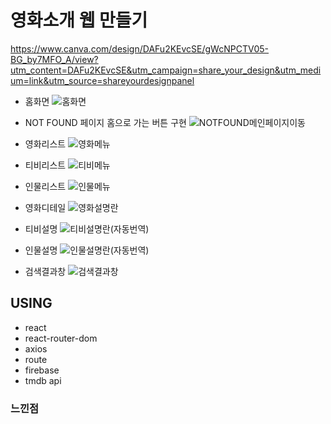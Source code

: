 # 영화소개 웹 만들기

https://www.canva.com/design/DAFu2KEvcSE/gWcNPCTV05-BG_by7MFO_A/view?utm_content=DAFu2KEvcSE&utm_campaign=share_your_design&utm_medium=link&utm_source=shareyourdesignpanel

- 홈화면
![홈화면](https://github.com/rochelimit1/movieapp1/assets/138188520/3bad9bfe-fbc6-431f-9b24-d5feb21591ab)

- NOT FOUND 페이지 홈으로 가는 버튼 구현
![NOTFOUND메인페이지이동](https://github.com/rochelimit1/movieapp1/assets/138188520/07a9bc93-5e15-4990-a933-2312eb25f3eb)

- 영화리스트
![영화메뉴](https://github.com/rochelimit1/movieapp1/assets/138188520/a2559f43-5b0f-4845-8c27-475371caf3dd)

- 티비리스트
![티비메뉴](https://github.com/rochelimit1/movieapp1/assets/138188520/012a5c9e-9ef4-480f-a57f-f2cea85132c3)

- 인물리스트
![인물메뉴](https://github.com/rochelimit1/movieapp1/assets/138188520/436237f7-4583-4e1b-8fac-54301ee8f7fc)

- 영화디테일
![영화설명란](https://github.com/rochelimit1/movieapp1/assets/138188520/e9e814d7-cc58-4f0a-b73f-eda3456ddf30)

- 티비설명
![티비설명란(자동번역)](https://github.com/rochelimit1/movieapp1/assets/138188520/bcbd6684-5551-47f1-8119-ba54f8b91502)

- 인물설명
![인물설명란(자동번역)](https://github.com/rochelimit1/movieapp1/assets/138188520/c1bbb043-b205-4648-bef9-b925b8f593f2)

- 검색결과창
![검색결과창](https://github.com/rochelimit1/movieapp1/assets/138188520/d940d22c-07de-47c7-b243-2b358047da33)



## USING
- react
- react-router-dom
- axios
- route
- firebase
- tmdb api

### 느낀점

 

